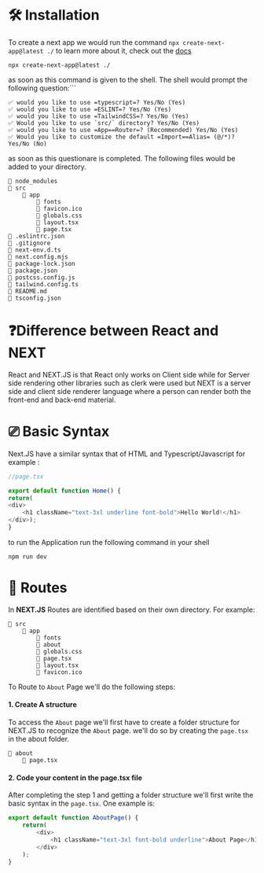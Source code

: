 # 🛠 Installation

To create a next app we would run the command `npx create-next-app@latest ./` to learn more about it, check out the [docs](https://nextjs.org/docs/getting-started/installation) 

```shell
npx create-next-app@latest ./
```

as soon as this command is given to the shell. The shell would prompt the following question:```

```shell
✅ would you like to use =typescript=? Yes/No (Yes)
✅ would you like to use =ESLINT=? Yes/No (Yes)
✅ would you like to use =TailwindCSS=? Yes/No (Yes)
✅ Would you like to use `src/` directory? Yes/No (Yes)
✅ would you like to use =App==Router=? (Recommended) Yes/No (Yes)
✅ Would you like to customize the default =Import==Alias= (@/*)? Yes/No (No)
```

as soon as this questionare is completed. The following files would be added to your directory.

```shell
📁 node_modules
📂 src
	📂 app
		📁 fonts
		📄 favicon.ico
		📄 globals.css
		📄 layout.tsx
		📄 page.tsx
📄 .eslintrc.json
📄 .gitignore
📄 next-env.d.ts
📄 next.config.mjs
📄 package-lock.json
📄 package.json
📄 postcss.config.js
📄 tailwind.config.ts
📄 README.md
📄 tsconfig.json

```

# ❓Difference between React and NEXT

React and NEXT.JS is that React only works on Client side while for Server side rendering other libraries such as clerk were used but NEXT is a server side and client side renderer language where a person can render both the front-end and back-end material.

# ⎚ Basic Syntax

Next.JS have a similar syntax that of HTML and Typescript/Javascript for example :
```JavaScript
//page.tsx

export default function Home() {
return(
<div>
	<h1 className="text-3xl underline font-bold">Hello World!</h1>
</div>);
}
```

to run the Application run the following command in your shell
```shell
npm run dev
```

# 🗾 Routes

In **NEXT.JS** Routes are identified based on their own directory. For example:
```shell
📂 src
	📂 app
		📁 fonts
		📁 about
		📄 globals.css
		📄 page.tsx
		📄 layout.tsx
		📄 favicon.ico
```

To Route to `About` Page we'll do the following steps:
#### 1. Create A structure
To access the `About` page we'll first have to create a folder structure for NEXT.JS to recognize the `About` page. we'll do so by creating the `page.tsx` in the about folder.
``` shell
📂 about
	📄 page.tsx
```
#### 2. Code your content in the page.tsx file
After completing the step 1 and getting a folder structure we'll first write the basic syntax in the `page.tsx`. One example is:
```JavaScript
export default function AboutPage() {
	return(
		<div>
			<h1 className="text-3xl font-bold underline">About Page</h1>
		</div>
	);
}
```
